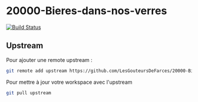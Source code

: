 # 20000-Bieres-dans-nos-verres
[![Build Status](https://travis-ci.org/LesGouteursDeFarces/20000-Bieres-dans-nos-verres.svg)](https://travis-ci.org/LesGouteursDeFarces/20000-Bieres-dans-nos-verres)

## Upstream
Pour ajouter une remote upstream :
``` Bash
git remote add upstream https://github.com/LesGouteursDeFarces/20000-Bieres-dans-nos-verres.git
```

Pour mettre à jour votre workspace avec l'upstream
``` Bash
git pull upstream
```
